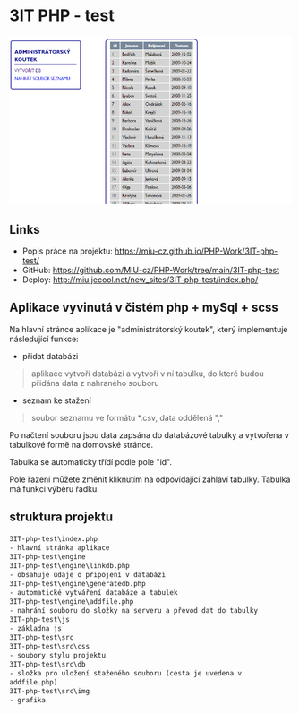 # 3IT PHP - test

<img src="./docs/Screenshot 2023-08-30 221511.png" width=650>

## Links

- Popis práce na projektu: <https://miu-cz.github.io/PHP-Work/3IT-php-test/>
- GitHub: <https://github.com/MIU-cz/PHP-Work/tree/main/3IT-php-test>
- Deploy: <http://miu.jecool.net/new_sites/3IT-php-test/index.php/>

## Aplikace vyvinutá v čistém php + mySql + scss

Na hlavní stránce aplikace je "administrátorský koutek", který implementuje následující funkce:

- přidat databázi

> aplikace vytvoří databázi a vytvoří v ní tabulku, do které budou přidána data z nahraného souboru

- seznam ke stažení

> soubor seznamu ve formátu *.csv, data oddělená ","

Po načtení souboru jsou data zapsána do databázové tabulky a vytvořena v tabulkové formě na domovské stránce.

Tabulka se automaticky třídí podle pole "id".

Pole řazení můžete změnit kliknutím na odpovídající záhlaví tabulky.
Tabulka má funkci výběru řádku.

## struktura projektu

```
3IT-php-test\index.php
- hlavní stránka aplikace
3IT-php-test\engine
3IT-php-test\engine\linkdb.php
- obsahuje údaje o připojení v databázi
3IT-php-test\engine\generatedb.php
- automatické vytváření databáze a tabulek
3IT-php-test\engine\addfile.php
- nahrání souboru do složky na serveru a převod dat do tabulky
3IT-php-test\js
- základna js
3IT-php-test\src
3IT-php-test\src\css
- soubory stylu projektu
3IT-php-test\src\db
- složka pro uložení staženého souboru (cesta je uvedena v addfile.php)
3IT-php-test\src\img
- grafika
```
